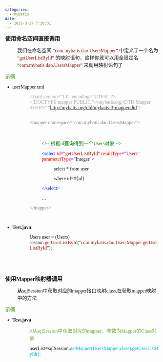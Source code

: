 ```yaml
---
categories:
  - MyBatis
date:
  - 2021-3-27 7:20:01
---
```


<p><span style="font-size:13.5pt"><span
            style="font-family:&quot;Microsoft YaHei UI&quot;"><strong>使用命名空间直接调用</strong></span></span></p>
<p style="margin-left: 40px;"><span style="font-size:12.0pt"><span
            style="font-family:&quot;Microsoft YaHei UI&quot;">我们在命名空间 “</span><span
            style="font-family:&quot;Comic Sans MS&quot;"><span style="color:#a31515">com.</span></span><span
            style="font-family:&quot;Comic Sans MS&quot;"><span style="color:#a31515">mybatis</span></span><span
            style="font-family:&quot;Comic Sans MS&quot;"><span style="color:#a31515">.</span></span><span
            style="font-family:&quot;Comic Sans MS&quot;"><span style="color:#a31515">dao</span></span><span
            style="font-family:&quot;Comic Sans MS&quot;"><span style="color:#a31515">.</span></span><span
            style="font-family:&quot;Comic Sans MS&quot;"><span style="color:#a31515">Users</span></span><span
            style="font-family:&quot;Comic Sans MS&quot;"><span style="color:#a31515">Mapper</span></span><span
            style="font-family:&quot;Microsoft YaHei UI&quot;">” 中定义了一个名为 “</span><span
            style="font-family:&quot;Comic Sans MS&quot;"><span style="color:#a31515">get</span></span><span
            style="font-family:&quot;Comic Sans MS&quot;"><span style="color:#a31515">UserListById</span></span><span
            style="font-family:&quot;Microsoft YaHei UI&quot;">” 的映射语句，这样你就可以用全限定名 “</span><span
            style="font-family:&quot;Comic Sans MS&quot;"><span style="color:#a31515">com.</span></span><span
            style="font-family:&quot;Comic Sans MS&quot;"><span style="color:#a31515">mybatis</span></span><span
            style="font-family:&quot;Comic Sans MS&quot;"><span style="color:#a31515">.</span></span><span
            style="font-family:&quot;Comic Sans MS&quot;"><span style="color:#a31515">dao</span></span><span
            style="font-family:&quot;Comic Sans MS&quot;"><span style="color:#a31515">.</span></span><span
            style="font-family:&quot;Comic Sans MS&quot;"><span style="color:#a31515">Users</span></span><span
            style="font-family:&quot;Comic Sans MS&quot;"><span style="color:#a31515">Mapper</span></span><span
            style="font-family:&quot;Microsoft YaHei UI&quot;">” 来调用映射语句了</span></span></p>
<p><span style="font-size:12.0pt"><span style="font-family:&quot;Microsoft YaHei UI&quot;"><span
                style="color:#70ad47"><strong>示例</strong></span></span></span></p>
<ul style="list-style-type:disc">
    <li><span style="font-size:12.0pt"><span style="font-family:&quot;Comic Sans MS&quot;">user</span></span><span
            style="font-size:12.0pt"><span style="font-family:&quot;Comic Sans MS&quot;">Mapper.xml</span></span></li>
</ul>
<p style="margin-left: 80px;"><span style="font-size:12.0pt"><span style="font-family:&quot;Comic Sans MS&quot;"><span
                style="color:#a5a5a5">&lt;?xml version="1.0" encoding="UTF-8" ?&gt;<br>&lt;!DOCTYPE mapper PUBLIC
                "-//mybatis.org//DTD Mapper 3.0//EN" "<a data-cke-saved-href="http://-"
                    href="http://-">http://mybatis.org/dtd/mybatis-3-mapper.dtd</a>"&gt;</span></span></span></p>
<p style="margin-left: 80px;"><br><span style="font-size:12.0pt"><span
            style="font-family:&quot;Comic Sans MS&quot;"><span style="color:#7f7f7f">&lt;mapper
                namespace="com.</span><span style="color:#7f7f7f">mybatis</span><span
                style="color:#7f7f7f">.</span><span style="color:#7f7f7f">dao</span><span
                style="color:#7f7f7f">.</span><span style="color:#7f7f7f">Users</span><span
                style="color:#7f7f7f">Mapper"&gt;</span></span></span></p>
<p><span style="font-size:12.0pt"><span style="font-family:&quot;Comic Sans MS&quot;"><span
                style="color:green">&nbsp;</span></span></span></p>
<p style="margin-left: 120px;"><span style="font-size:12.0pt"><span style="color:green"><span
                style="font-family:&quot;Comic Sans MS&quot;">&lt;!-- </span><span
                style="font-family:&quot;Microsoft YaHei UI&quot;">根据</span><span
                style="font-family:&quot;Comic Sans MS&quot;">id</span><span
                style="font-family:&quot;Microsoft YaHei UI&quot;">查询得到一个</span><span
                style="font-family:&quot;Comic Sans MS&quot;">Users</span><span
                style="font-family:&quot;Microsoft YaHei UI&quot;">对象</span><span
                style="font-family:&quot;Comic Sans MS&quot;"> --&gt;</span></span></span></p>
<p style="margin-left: 120px;"><span style="font-size:12.0pt"><span style="font-family:&quot;Comic Sans MS&quot;"><span
                style="color:blue">&lt;select </span><span style="color:red">id</span><span
                style="color:blue">=</span><span style="color:#a31515">"get</span><span
                style="color:#a31515">UserListById</span><span style="color:#a31515">" </span><span
                style="color:red">resultType</span><span style="color:blue">=</span><span
                style="color:#a31515">"</span><span style="color:#a31515">Users</span><span
                style="color:#a31515">"</span> <span style="color:red">parameterType</span><span
                style="color:blue">=</span><span style="color:#a31515">"</span>Integer<span
                style="color:#a31515">"</span><span style="color:blue">&gt;</span></span></span></p>
<p style="margin-left: 160px;"><span style="font-size:12.0pt"><span style="font-family:&quot;Comic Sans MS&quot;">select
            * from user</span></span></p>
<p style="margin-left: 160px;"><span style="font-size:12.0pt"><span style="font-family:&quot;Comic Sans MS&quot;">where
            id=#{id}</span></span></p>
<p style="margin-left: 120px;"><span style="font-size:12.0pt"><span style="font-family:&quot;Comic Sans MS&quot;"><span
                style="color:blue">&lt;/select&gt;</span></span></span></p>
<p style="margin-left: 120px;"><span style="font-size:12.0pt"><span style="font-family:&quot;Comic Sans MS&quot;"><span
                style="color:blue">…</span></span></span></p>
<p style="margin-left: 80px;"><span style="font-size:12.0pt"><span style="font-family:&quot;Comic Sans MS&quot;"><span
                style="color:#7f7f7f">&lt;/mapper&gt;</span></span></span></p>
<p><span style="font-size:12.0pt"><span style="font-family:&quot;Comic Sans MS&quot;"><span
                style="color:blue">&nbsp;</span></span></span></p>
<ul style="list-style-type:disc">
    <li><span style="font-size:12.0pt"><strong><span
                    style="font-family:&quot;Comic Sans MS&quot;">Test.java</span></strong></span></li>
</ul>
<p style="margin-left: 80px;"><span style="font-size:12.0pt"><span style="font-family:&quot;Comic Sans MS&quot;">Users
            user = (Users) session.<span style="color:#a31515">get</span><span
                style="color:#a31515">UserListById</span>("<span style="color:#a31515">com.</span><span
                style="color:#a31515">mybatis</span><span style="color:#a31515">.</span><span
                style="color:#a31515">dao</span><span style="color:#a31515">.</span><span
                style="color:#a31515">Users</span><span style="color:#a31515">Mapper</span><span
                style="color:#a31515">.</span><span style="color:#a31515">get</span><span
                style="color:#a31515">UserListById</span>");</span></span></p>
<p><span style="font-size:12.0pt"><span style="font-family:&quot;Comic Sans MS&quot;">&nbsp;</span></span></p>
<p><span style="font-size:12.0pt"><span style="font-family:&quot;Comic Sans MS&quot;">&nbsp;</span></span></p>
<p><span style="font-size:13.5pt"><strong><span
                style="font-family:&quot;Microsoft YaHei UI&quot;">使用</span></strong><strong><span
                style="font-family:&quot;Comic Sans MS&quot;">Mapper</span></strong><strong><span
                style="font-family:&quot;Microsoft YaHei UI&quot;">映射器调用</span></strong></span></p>
<p style="margin-left: 40px;"><span style="font-size:12.0pt"><strong><span
                style="font-family:&quot;Microsoft YaHei UI&quot;">从</span></strong><span
            style="font-family:&quot;Comic Sans MS&quot;">sqlSession</span><span
            style="font-family:&quot;Microsoft YaHei UI&quot;">中获取对应的</span><span
            style="font-family:&quot;Comic Sans MS&quot;">mappe</span><span
            style="font-family:&quot;Comic Sans MS&quot;">r</span><span
            style="font-family:&quot;Microsoft YaHei UI&quot;">接口映射</span><span
            style="font-family:&quot;Comic Sans MS&quot;">class,</span><span
            style="font-family:&quot;Microsoft YaHei UI&quot;">在获取</span><span
            style="font-family:&quot;Comic Sans MS&quot;">mapper</span><span
            style="font-family:&quot;Microsoft YaHei UI&quot;">映射中的方法</span></span></p>
<p><span style="font-size:12.0pt"><span style="font-family:&quot;Microsoft YaHei UI&quot;"><span
                style="color:#70ad47"><strong>示例</strong></span></span></span></p>
<ul style="list-style-type:disc">
    <li><span style="font-size:12.0pt"><strong><span
                    style="font-family:&quot;Comic Sans MS&quot;">Test.java</span></strong></span></li>
</ul>
<p style="margin-left: 80px;"><span style="font-size:12.0pt"><span style="color:#70ad47"><strong><span
                    style="font-family:&quot;Comic Sans MS&quot;">//</span></strong><span
                style="font-family:&quot;Microsoft YaHei UI&quot;">从</span><span
                style="font-family:&quot;Comic Sans MS&quot;">sqlSession</span><span
                style="font-family:&quot;Microsoft YaHei UI&quot;">中获取对应的</span><span
                style="font-family:&quot;Comic Sans MS&quot;">mapper</span><span
                style="font-family:&quot;Microsoft YaHei UI&quot;">，参数为</span><span
                style="font-family:&quot;Comic Sans MS&quot;">Mapper</span><span
                style="font-family:&quot;Microsoft YaHei UI&quot;">的</span><span
                style="font-family:&quot;Comic Sans MS&quot;">Class</span><span
                style="font-family:&quot;Microsoft YaHei UI&quot;">对象</span></span></span></p>
<p style="margin-left: 80px;"><span style="font-size:12.0pt"><span
            style="font-family:&quot;Comic Sans MS&quot;">userList=sqlSession.<span
                style="color:#00b0f0">getMapper(UsersMapper.class).getUserList</span><span
                style="color:#00b0f0">ById</span><span style="color:#00b0f0">();</span></span></span></p>
